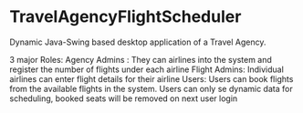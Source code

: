# TravelAgencyFlightScheduler

Dynamic Java-Swing based desktop application of a Travel Agency.

3 major Roles:
Agency Admins : They can airlines into the system and register the number of flights under each airline
Flight Admins: Individual airlines can enter flight details for their airline
Users: Users can book flights from the available flights in the system. Users can only se dynamic data for scheduling, booked seats will be removed on next user login
